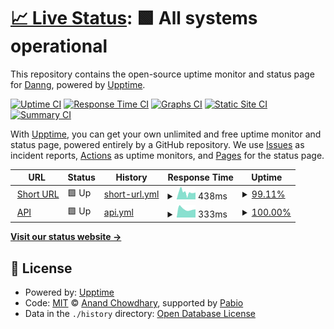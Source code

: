 # [📈 Live Status](https://status.archiem.top): <!--live status--> **🟩 All systems operational**

This repository contains the open-source uptime monitor and status page for [Danng](https://status.archiem.top), powered by [Upptime](https://github.com/upptime/upptime).

[![Uptime CI](https://github.com/volcar144/Upptime/workflows/Uptime%20CI/badge.svg)](https://github.com/volcar144/Upptime/actions?query=workflow%3A%22Uptime+CI%22)
[![Response Time CI](https://github.com/volcar144/Upptime/workflows/Response%20Time%20CI/badge.svg)](https://github.com/volcar144/Upptime/actions?query=workflow%3A%22Response+Time+CI%22)
[![Graphs CI](https://github.com/volcar144/Upptime/workflows/Graphs%20CI/badge.svg)](https://github.com/volcar144/Upptime/actions?query=workflow%3A%22Graphs+CI%22)
[![Static Site CI](https://github.com/volcar144/Upptime/workflows/Static%20Site%20CI/badge.svg)](https://github.com/volcar144/Upptime/actions?query=workflow%3A%22Static+Site+CI%22)
[![Summary CI](https://github.com/volcar144/Upptime/workflows/Summary%20CI/badge.svg)](https://github.com/volcar144/Upptime/actions?query=workflow%3A%22Summary+CI%22)

With [Upptime](https://upptime.js.org), you can get your own unlimited and free uptime monitor and status page, powered entirely by a GitHub repository. We use [Issues](https://github.com/volcar144/Upptime/issues) as incident reports, [Actions](https://github.com/volcar144/Upptime/actions) as uptime monitors, and [Pages](https://status.archiem.top) for the status page.

<!--start: status pages-->
<!-- This summary is generated by Upptime (https://github.com/upptime/upptime) -->
<!-- Do not edit this manually, your changes will be overwritten -->
<!-- prettier-ignore -->
| URL | Status | History | Response Time | Uptime |
| --- | ------ | ------- | ------------- | ------ |
| <img alt="" src="https://icons.duckduckgo.com/ip3/l.archiem.top.ico" height="13"> [Short URL](https://l.archiem.top) | 🟩 Up | [short-url.yml](https://github.com/Volcar144/Upptime/commits/HEAD/history/short-url.yml) | <details><summary><img alt="Response time graph" src="./graphs/short-url/response-time-week.png" height="20"> 438ms</summary><br><a href="https://status.archiem.top/history/short-url"><img alt="Response time 590" src="https://img.shields.io/endpoint?url=https%3A%2F%2Fraw.githubusercontent.com%2FVolcar144%2FUpptime%2FHEAD%2Fapi%2Fshort-url%2Fresponse-time.json"></a><br><a href="https://status.archiem.top/history/short-url"><img alt="24-hour response time 432" src="https://img.shields.io/endpoint?url=https%3A%2F%2Fraw.githubusercontent.com%2FVolcar144%2FUpptime%2FHEAD%2Fapi%2Fshort-url%2Fresponse-time-day.json"></a><br><a href="https://status.archiem.top/history/short-url"><img alt="7-day response time 438" src="https://img.shields.io/endpoint?url=https%3A%2F%2Fraw.githubusercontent.com%2FVolcar144%2FUpptime%2FHEAD%2Fapi%2Fshort-url%2Fresponse-time-week.json"></a><br><a href="https://status.archiem.top/history/short-url"><img alt="30-day response time 501" src="https://img.shields.io/endpoint?url=https%3A%2F%2Fraw.githubusercontent.com%2FVolcar144%2FUpptime%2FHEAD%2Fapi%2Fshort-url%2Fresponse-time-month.json"></a><br><a href="https://status.archiem.top/history/short-url"><img alt="1-year response time 590" src="https://img.shields.io/endpoint?url=https%3A%2F%2Fraw.githubusercontent.com%2FVolcar144%2FUpptime%2FHEAD%2Fapi%2Fshort-url%2Fresponse-time-year.json"></a></details> | <details><summary><a href="https://status.archiem.top/history/short-url">99.11%</a></summary><a href="https://status.archiem.top/history/short-url"><img alt="All-time uptime 99.92%" src="https://img.shields.io/endpoint?url=https%3A%2F%2Fraw.githubusercontent.com%2FVolcar144%2FUpptime%2FHEAD%2Fapi%2Fshort-url%2Fuptime.json"></a><br><a href="https://status.archiem.top/history/short-url"><img alt="24-hour uptime 100.00%" src="https://img.shields.io/endpoint?url=https%3A%2F%2Fraw.githubusercontent.com%2FVolcar144%2FUpptime%2FHEAD%2Fapi%2Fshort-url%2Fuptime-day.json"></a><br><a href="https://status.archiem.top/history/short-url"><img alt="7-day uptime 99.11%" src="https://img.shields.io/endpoint?url=https%3A%2F%2Fraw.githubusercontent.com%2FVolcar144%2FUpptime%2FHEAD%2Fapi%2Fshort-url%2Fuptime-week.json"></a><br><a href="https://status.archiem.top/history/short-url"><img alt="30-day uptime 99.79%" src="https://img.shields.io/endpoint?url=https%3A%2F%2Fraw.githubusercontent.com%2FVolcar144%2FUpptime%2FHEAD%2Fapi%2Fshort-url%2Fuptime-month.json"></a><br><a href="https://status.archiem.top/history/short-url"><img alt="1-year uptime 99.92%" src="https://img.shields.io/endpoint?url=https%3A%2F%2Fraw.githubusercontent.com%2FVolcar144%2FUpptime%2FHEAD%2Fapi%2Fshort-url%2Fuptime-year.json"></a></details>
| <img alt="" src="https://icons.duckduckgo.com/ip3/api.archiem.top.ico" height="13"> [API](https://api.archiem.top/health) | 🟩 Up | [api.yml](https://github.com/Volcar144/Upptime/commits/HEAD/history/api.yml) | <details><summary><img alt="Response time graph" src="./graphs/api/response-time-week.png" height="20"> 333ms</summary><br><a href="https://status.archiem.top/history/api"><img alt="Response time 338" src="https://img.shields.io/endpoint?url=https%3A%2F%2Fraw.githubusercontent.com%2FVolcar144%2FUpptime%2FHEAD%2Fapi%2Fapi%2Fresponse-time.json"></a><br><a href="https://status.archiem.top/history/api"><img alt="24-hour response time 316" src="https://img.shields.io/endpoint?url=https%3A%2F%2Fraw.githubusercontent.com%2FVolcar144%2FUpptime%2FHEAD%2Fapi%2Fapi%2Fresponse-time-day.json"></a><br><a href="https://status.archiem.top/history/api"><img alt="7-day response time 333" src="https://img.shields.io/endpoint?url=https%3A%2F%2Fraw.githubusercontent.com%2FVolcar144%2FUpptime%2FHEAD%2Fapi%2Fapi%2Fresponse-time-week.json"></a><br><a href="https://status.archiem.top/history/api"><img alt="30-day response time 314" src="https://img.shields.io/endpoint?url=https%3A%2F%2Fraw.githubusercontent.com%2FVolcar144%2FUpptime%2FHEAD%2Fapi%2Fapi%2Fresponse-time-month.json"></a><br><a href="https://status.archiem.top/history/api"><img alt="1-year response time 338" src="https://img.shields.io/endpoint?url=https%3A%2F%2Fraw.githubusercontent.com%2FVolcar144%2FUpptime%2FHEAD%2Fapi%2Fapi%2Fresponse-time-year.json"></a></details> | <details><summary><a href="https://status.archiem.top/history/api">100.00%</a></summary><a href="https://status.archiem.top/history/api"><img alt="All-time uptime 100.00%" src="https://img.shields.io/endpoint?url=https%3A%2F%2Fraw.githubusercontent.com%2FVolcar144%2FUpptime%2FHEAD%2Fapi%2Fapi%2Fuptime.json"></a><br><a href="https://status.archiem.top/history/api"><img alt="24-hour uptime 100.00%" src="https://img.shields.io/endpoint?url=https%3A%2F%2Fraw.githubusercontent.com%2FVolcar144%2FUpptime%2FHEAD%2Fapi%2Fapi%2Fuptime-day.json"></a><br><a href="https://status.archiem.top/history/api"><img alt="7-day uptime 100.00%" src="https://img.shields.io/endpoint?url=https%3A%2F%2Fraw.githubusercontent.com%2FVolcar144%2FUpptime%2FHEAD%2Fapi%2Fapi%2Fuptime-week.json"></a><br><a href="https://status.archiem.top/history/api"><img alt="30-day uptime 100.00%" src="https://img.shields.io/endpoint?url=https%3A%2F%2Fraw.githubusercontent.com%2FVolcar144%2FUpptime%2FHEAD%2Fapi%2Fapi%2Fuptime-month.json"></a><br><a href="https://status.archiem.top/history/api"><img alt="1-year uptime 100.00%" src="https://img.shields.io/endpoint?url=https%3A%2F%2Fraw.githubusercontent.com%2FVolcar144%2FUpptime%2FHEAD%2Fapi%2Fapi%2Fuptime-year.json"></a></details>

<!--end: status pages-->

[**Visit our status website →**](https://status.archiem.top)

## 📄 License

- Powered by: [Upptime](https://github.com/upptime/upptime)
- Code: [MIT](./LICENSE) © [Anand Chowdhary](https://anandchowdhary.com), supported by [Pabio](https://pabio.com)
- Data in the `./history` directory: [Open Database License](https://opendatacommons.org/licenses/odbl/1-0/)
